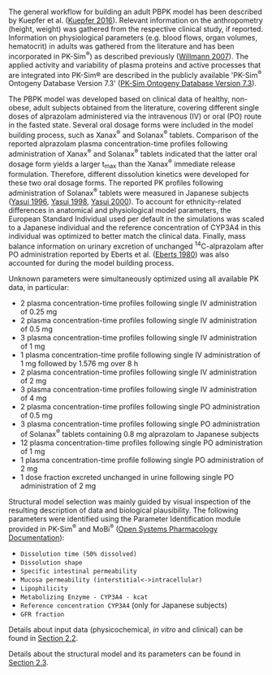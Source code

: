 The general workflow for building an adult PBPK model has been described by Kuepfer et al. ([Kuepfer 2016](#5-References)). Relevant information on the anthropometry (height, weight) was gathered from the respective clinical study, if reported. Information on physiological parameters (e.g. blood flows, organ volumes, hematocrit) in adults was gathered from the literature and has been incorporated in PK-Sim<sup>®</sup>) as described previously ([Willmann 2007](#5-References)). The  applied activity and variability of plasma proteins and active processes that are integrated into PK-Sim® are described in the publicly available 'PK-Sim<sup>®</sup> Ontogeny Database Version 7.3' ([PK-Sim Ontogeny Database Version 7.3](#5-References)).

The PBPK model was developed based on clinical data of healthy, non-obese, adult subjects obtained from the literature, covering different single doses of alprazolam administered via the intravenous (IV) or oral (PO) route in the fasted state. Several oral dosage forms were included in the model building process, such as Xanax<sup>®</sup> and Solanax<sup>®</sup> tablets. Comparison of the reported alprazolam plasma concentration-time profiles following administration of Xanax<sup>®</sup> and Solanax<sup>®</sup> tablets indicated that the latter oral dosage form yields a larger t<sub>max</sub> than the Xanax<sup>®</sup> immediate release formulation. Therefore, different dissolution kinetics were developed for these two oral dosage forms. The reported PK profiles following administration of Solanax<sup>®</sup> tablets were measured in Japanese subjects ([Yasui 1996](#5-References), [Yasui 1998](#5-References), [Yasui 2000](#5-References)). To account for ethnicity-related differences in anatomical and physiological model parameters, the European Standard Individual used per default in the simulations was scaled to a Japanese individual and the reference concentration of CYP3A4 in this individual was optimized to better match the clinical data. Finally, mass balance information on urinary excretion of unchanged <sup>14</sup>C-alprazolam after PO administration reported by  Eberts et al. ([Eberts 1980](#5-References)) was also accounted for during the model building process. 

Unknown parameters were simultaneously optimized using all available PK data, in particular:

-  2 plasma concentration-time profiles following single IV administration of 0.25 mg
-  2 plasma concentration-time profiles following single IV administration of 0.5 mg
-  3 plasma concentration-time profiles following single IV administration of 1 mg
-  1 plasma concentration-time profile following single IV administration of 1 mg followed by 1.576 mg over 8 h
-  2 plasma concentration-time profiles following single IV administration of 2 mg
-  3 plasma concentration-time profiles following single IV administration of 4 mg
- 2 plasma concentration-time profiles following single PO administration of 0.5 mg
- 3 plasma concentration-time profiles following single PO administration of Solanax<sup>®</sup> tablets containing 0.8 mg alprazolam to Japanese subjects
- 12 plasma concentration-time profiles following single PO administration of 1 mg
- 1 plasma concentration-time profile following single PO administration of 2 mg
- 1 dose fraction excreted unchanged in urine following single PO administration of 2 mg

Structural model selection was mainly guided by visual inspection of the resulting description of data and biological plausibility. The following parameters were identified using the Parameter Identification module provided in PK-Sim<sup>®</sup> and MoBi<sup>®</sup> ([Open Systems Pharmacology Documentation](#5-References)):

- `Dissolution time (50% dissolved)`
- `Dissolution shape`
- `Specific intestinal permeability`
- `Mucosa permeability (interstitial<->intracellular)`
- `Lipophilicity`
- `Metabolizing Enzyme - CYP3A4 - kcat`
- `Reference concentration CYP3A4` (only for Japanese subjects)
- `GFR fraction`

Details about input data (physicochemical, *in vitro* and clinical) can be found in [Section 2.2](#22-Data).

Details about the structural model and its parameters can be found in [Section 2.3](#23-Model-Parameters-and-Assumptions).






